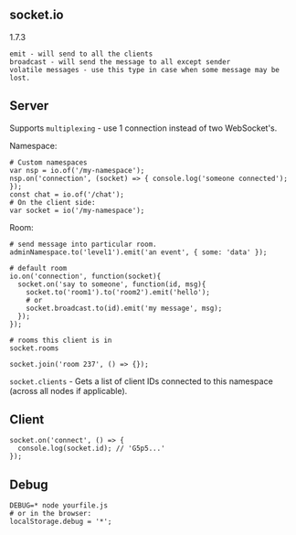 socket.io
-
1.7.3

````
emit - will send to all the clients
broadcast - will send the message to all except sender
volatile messages - use this type in case when some message may be lost.
````

## Server

Supports `multiplexing` - use 1 connection instead of two WebSocket\'s.

Namespace:

````
# Custom namespaces
var nsp = io.of('/my-namespace');
nsp.on('connection', (socket) => { console.log('someone connected'); });
const chat = io.of('/chat');
# On the client side:
var socket = io('/my-namespace');
````

Room:

````
# send message into particular room.
adminNamespace.to('level1').emit('an event', { some: 'data' });

# default room
io.on('connection', function(socket){
  socket.on('say to someone', function(id, msg){
    socket.to('room1').to('room2').emit('hello');
    # or
    socket.broadcast.to(id).emit('my message', msg);
  });
});

# rooms this client is in
socket.rooms

socket.join('room 237', () => {});
````

`socket.clients` - Gets a list of client IDs connected to this namespace (across all nodes if applicable).

## Client

````
socket.on('connect', () => {
  console.log(socket.id); // 'G5p5...'
});
````

## Debug

````
DEBUG=* node yourfile.js
# or in the browser:
localStorage.debug = '*';
````
